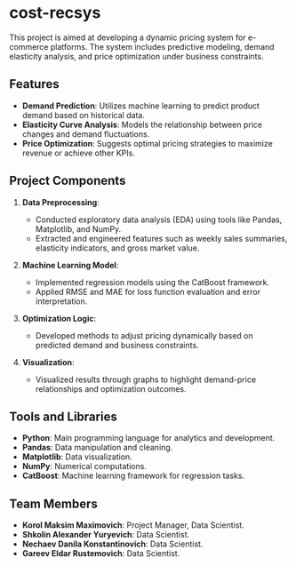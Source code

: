 # cost-recsys

This project is aimed at developing a dynamic pricing system for e-commerce platforms. The system includes predictive modeling, demand elasticity analysis, and price optimization under business constraints. 

## Features
- **Demand Prediction**: Utilizes machine learning to predict product demand based on historical data.
- **Elasticity Curve Analysis**: Models the relationship between price changes and demand fluctuations.
- **Price Optimization**: Suggests optimal pricing strategies to maximize revenue or achieve other KPIs.

## Project Components
1. **Data Preprocessing**: 
   - Conducted exploratory data analysis (EDA) using tools like Pandas, Matplotlib, and NumPy.
   - Extracted and engineered features such as weekly sales summaries, elasticity indicators, and gross market value.

2. **Machine Learning Model**:
   - Implemented regression models using the CatBoost framework.
   - Applied RMSE and MAE for loss function evaluation and error interpretation.

3. **Optimization Logic**:
   - Developed methods to adjust pricing dynamically based on predicted demand and business constraints.

4. **Visualization**:
   - Visualized results through graphs to highlight demand-price relationships and optimization outcomes.

## Tools and Libraries
- **Python**: Main programming language for analytics and development.
- **Pandas**: Data manipulation and cleaning.
- **Matplotlib**: Data visualization.
- **NumPy**: Numerical computations.
- **CatBoost**: Machine learning framework for regression tasks.

## Team Members
- **Korol Maksim Maximovich**: Project Manager, Data Scientist.
- **Shkolin Alexander Yuryevich**: Data Scientist.
- **Nechaev Danila Konstantinovich**: Data Scientist.
- **Gareev Eldar Rustemovich**: Data Scientist.
